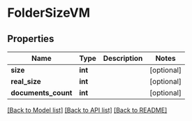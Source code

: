 # FolderSizeVM


## Properties
Name | Type | Description | Notes
------------ | ------------- | ------------- | -------------
**size** | **int** |  | [optional] 
**real_size** | **int** |  | [optional] 
**documents_count** | **int** |  | [optional] 

[[Back to Model list]](../README.md#documentation-for-models) [[Back to API list]](../README.md#documentation-for-api-endpoints) [[Back to README]](../README.md)



